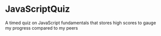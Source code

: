 # JavaScriptQuiz
A timed quiz on JavaScript fundamentals that stores high scores to gauge my progress compared to my peers
